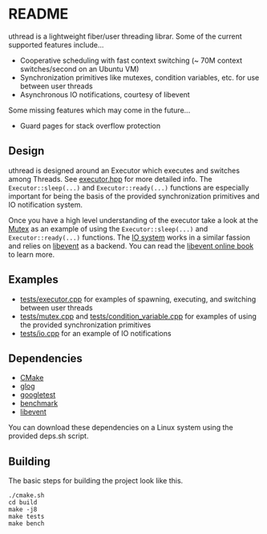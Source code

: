 # README

uthread is a lightweight fiber/user threading librar. Some of the current supported features include...

- Cooperative scheduling with fast context switching (~ 70M context switches/second on an Ubuntu VM)
- Synchronization primitives like mutexes, condition variables, etc. for use between user threads
- Asynchronous IO notifications, courtesy of libevent

Some missing features which may come in the future...

- Guard pages for stack overflow protection

## Design

uthread is designed around an Executor which executes and switches among Threads. See [executor.hpp](include/uthread/executor.hpp) for more detailed info. The `Executor::sleep(...)` and `Executor::ready(...)` functions are especially important for being the basis of the provided synchronization primitives and IO notification system.

Once you have a high level understanding of the executor take a look at the [Mutex](src/mutex.cpp) as an example of using the `Executor::sleep(...)` and `Executor::ready(...)` functions. The [IO system](src/io.cpp) works in a similar fassion and relies on [libevent](http://libevent.org/) as a backend. You can read the [libevent online book](http://www.wangafu.net/~nickm/libevent-book) to learn more.

## Examples

- [tests/executor.cpp](tests/executor.cpp) for examples of spawning, executing, and switching between user threads
- [tests/mutex.cpp](tests/mutex.cpp) and [tests/condition_variable.cpp](tests/condition_variable.cpp) for examples of using the provided synchronization primitives
- [tests/io.cpp](tests/io.cpp) for an example of IO notifications

## Dependencies

- [CMake](https://cmake.org/)
- [glog](https://github.com/google/glog)
- [googletest](https://github.com/google/googletest)
- [benchmark](https://github.com/google/benchmark)
- [libevent](http://libevent.org/)

You can download these dependencies on a Linux system using the provided deps.sh script.

## Building

The basic steps for building the project look like this.

```
./cmake.sh
cd build
make -j8
make tests
make bench
```